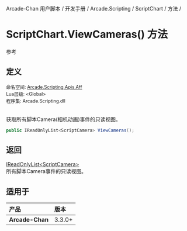 Arcade-Chan 用户脚本 / 开发手册 / Arcade.Scripting / ScriptChart / 方法 /
# ScriptChart.ViewCameras() 方法
参考

## 定义
<div style="font-size: 90%;">
命名空间: <a href="README.md">Arcade.Scripting.Apis.Aff</a><br />
Lua层级: &lt;Global&gt;<br />
程序集: Arcade.Scripting.dll
</div><br />

获取所有脚本Camera(相机动画)事件的只读视图。

```csharp
public IReadOnlyList<ScriptCamera> ViewCameras();
```

## 返回
[IReadOnlyList&lt;ScriptCamera&gt;](https://docs.microsoft.com/zh-cn/dotnet/api/system.collections.generic.ireadonlylist-1)  
  所有脚本Camera事件的只读视图。

## 适用于
| 产品 | 版本 |
|:----|:----|
| **Arcade-Chan** | 3.3.0+ |